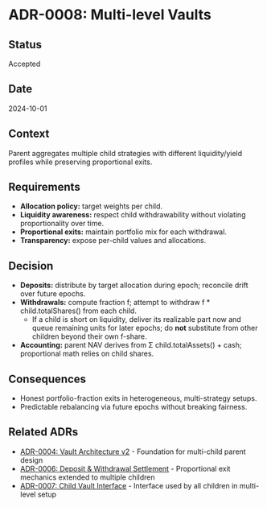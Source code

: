 # ADR-0008: Multi-level Vaults

## Status
Accepted

## Date
2024-10-01

## Context
Parent aggregates multiple child strategies with different liquidity/yield profiles while preserving proportional exits.

## Requirements
- **Allocation policy:** target weights per child.
- **Liquidity awareness:** respect child withdrawability without violating proportionality over time.
- **Proportional exits:** maintain portfolio mix for each withdrawal.
- **Transparency:** expose per-child values and allocations.

## Decision
- **Deposits:** distribute by target allocation during epoch; reconcile drift over future epochs.
- **Withdrawals:** compute fraction f; attempt to withdraw f * child.totalShares() from each child.
    - If a child is short on liquidity, deliver its realizable part now and queue remaining units for later epochs; do **not** substitute from other children beyond their own f-share.
- **Accounting:** parent NAV derives from Σ child.totalAssets() + cash; proportional math relies on child shares.

## Consequences
- Honest portfolio-fraction exits in heterogeneous, multi-strategy setups.
- Predictable rebalancing via future epochs without breaking fairness.

## Related ADRs
- [ADR-0004: Vault Architecture v2](0004-vault-architecture.md) - Foundation for multi-child parent design
- [ADR-0006: Deposit & Withdrawal Settlement](0006-deposit-withdrawal-settlement.md) - Proportional exit mechanics extended to multiple children
- [ADR-0007: Child Vault Interface](0007-child-vault-interface.md) - Interface used by all children in multi-level setup
